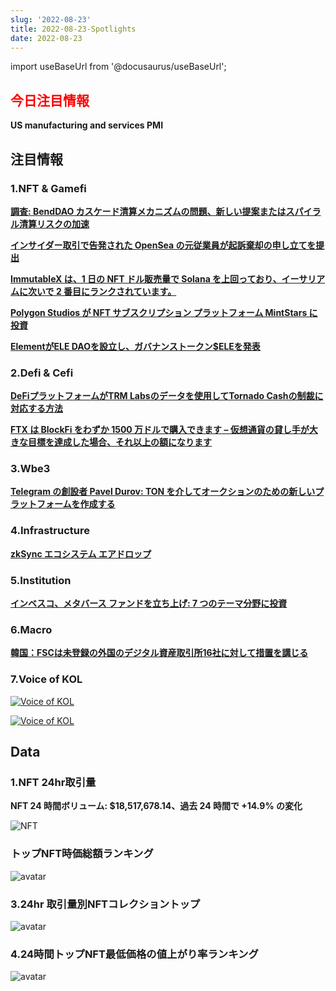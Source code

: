 ```yaml
---
slug: '2022-08-23'
title: 2022-08-23-Spotlights
date: 2022-08-23
---
```


import useBaseUrl from '@docusaurus/useBaseUrl';

## <font color='red'>今日注目情報</font>
**US manufacturing and services PMI**


## 注目情報


### 1.NFT & Gamefi

[**調査: BendDAO カスケード清算メカニズムの問題、新しい提案またはスパイラル清算リスクの加速**](https://www.theblock.co/post/164825/former-opensea-employee-accused-of-insider-trading-files-motion-to-dismiss-indictment)


[**インサイダー取引で告発された OpenSea の元従業員が起訴棄却の申し立てを提出**](https://twitter.com/blockworksres/status/1561735265995018240)


[**ImmutableX は、1 日の NFT ドル販売量で Solana を上回っており、イーサリアムに次いで 2 番目にランクされています。**](https://twitter.com/blockworksres/status/1560292557975801856)


[**Polygon Studios が NFT サブスクリプション プラットフォーム MintStars に投資**](https://twitter.com/MintStarsReal/status/1560687606417051649)


[**ElementがELE DAOを設立し、ガバナンストークン$ELEを発表**](https://twitter.com/Element_Market/status/1561682705397567490)


### 2.Defi & Cefi

[**DeFiプラットフォームがTRM Labsのデータを使用してTornado Cashの制裁に対応する方法**](https://www.trmlabs.com/post/how-defi-platforms-are-using-data-from-trm-labs-to-respond-to-tornado-cash-sanctions)


[**FTX は BlockFi をわずか 1500 万ドルで購入できます – 仮想通貨の貸し手が大きな目標を達成した場合、それ以上の額になります**](https://www.coindesk.com/business/2022/08/22/ftx-could-buy-blockfi-for-only-15m-or-a-lot-more-if-crypto-lender-hits-big-goals/)




### 3.Wbe3

[**Telegram の創設者 Pavel Durov: TON を介してオークションのための新しいプラットフォームを作成する**](https://t.me/durov/194)




### 4.Infrastructure

[**zkSync エコシステム エアドロップ**](https://twitter.com/TheDeFISaint/status/1560606601744039936)




### 5.Institution

[**インベスコ、メタバース ファンドを立ち上げ: 7 つのテーマ分野に投資**](https://www.investmentweek.co.uk/news/4055057/invesco-launches-metaverse-fund)




### 6.Macro

[**韓国：FSCは未登録の外国のデジタル資産取引所16社に対して措置を講じる**](https://coingeek.com/south-korea-fsc-takes-action-against-16-unregistered-foreign-digital-asset-exchanges/)



### 7.Voice of KOL

[![Voice of KOL](https://www.notion.so/image/https%3A%2F%2Fs3-us-west-2.amazonaws.com%2Fsecure.notion-static.com%2Fece04c8a-89c1-4646-a1ce-1f9798694dbf%2FUntitled.png?table=block&id=92b80b09-e6e0-4fcb-a836-80949c040de2&spaceId=41114628-025a-49e8-b106-29a10cf50898&width=2000&userId=45751792-88bf-4e22-94dd-e59ac363f1e2&cache=v2)](https://twitter.com/MessariCrypto/status/1560265309507899392)

[![Voice of KOL](https://www.notion.so/image/https%3A%2F%2Fs3-us-west-2.amazonaws.com%2Fsecure.notion-static.com%2F59f53fc0-6ecd-4ee8-9807-dcf48ebc1993%2FUntitled.png?table=block&id=35c91ae5-e739-4fbe-ad5a-fc5e7d1f15f7&spaceId=41114628-025a-49e8-b106-29a10cf50898&width=2000&userId=45751792-88bf-4e22-94dd-e59ac363f1e2&cache=v2)](https://twitter.com/TheCryptoLark/status/1561890924250013696?s=20&t=6wKZk84i3f7KF8oO681I8Q)




## Data


### 1.NFT 24hr取引量

**NFT 24 時間ボリューム: $18,517,678.14、過去 24 時間で +14.9% の変化**

![NFT](https://www.notion.so/image/https%3A%2F%2Fs3-us-west-2.amazonaws.com%2Fsecure.notion-static.com%2F68dc9f6f-71ef-48f5-8433-053ce80692c6%2FUntitled.png?table=block&id=431631f7-1b0d-4a64-a2ef-ac19d2e545e0&spaceId=41114628-025a-49e8-b106-29a10cf50898&width=2000&userId=45751792-88bf-4e22-94dd-e59ac363f1e2&cache=v2)



### トップNFT時価総額ランキング

![avatar](https://www.notion.so/image/https%3A%2F%2Fs3-us-west-2.amazonaws.com%2Fsecure.notion-static.com%2F07ddce28-b9a2-4964-a1c4-c3706d3f3fd7%2FUntitled.png?table=block&id=d807df67-df92-473a-b102-3716cc75208f&spaceId=41114628-025a-49e8-b106-29a10cf50898&width=2000&userId=45751792-88bf-4e22-94dd-e59ac363f1e2&cache=v2)



### 3.24hr 取引量別NFTコレクショントップ

![avatar](https://www.notion.so/image/https%3A%2F%2Fs3-us-west-2.amazonaws.com%2Fsecure.notion-static.com%2Fdd5078ae-cdf2-45e1-a182-9a51a3e570a6%2FUntitled.png?table=block&id=9627de03-cb3a-4323-93df-c33c0611e5b5&spaceId=41114628-025a-49e8-b106-29a10cf50898&width=2000&userId=45751792-88bf-4e22-94dd-e59ac363f1e2&cache=v2)



### 4.24時間トップNFT最低価格の値上がり率ランキング

![avatar](https://www.notion.so/image/https%3A%2F%2Fs3-us-west-2.amazonaws.com%2Fsecure.notion-static.com%2F71d34672-d758-47e0-904b-a098a5ea72e9%2FUntitled.png?table=block&id=454b89cc-1534-4bff-8053-d3d356ff8f5e&spaceId=41114628-025a-49e8-b106-29a10cf50898&width=2000&userId=45751792-88bf-4e22-94dd-e59ac363f1e2&cache=v2)